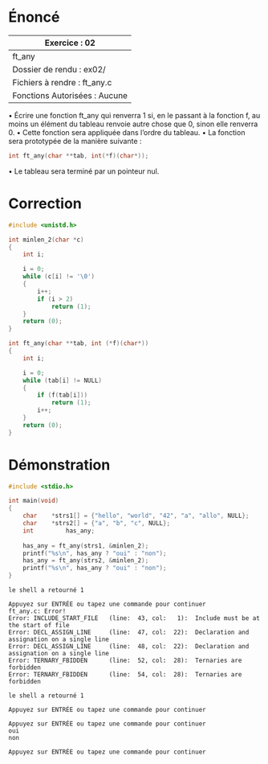 # Énoncé

| Exercice : 02                 |
| ----------------------------- |
| ft_any                        |
| Dossier de rendu : ex02/      |
| Fichiers à rendre : ft_any.c  |
| Fonctions Autorisées : Aucune |
• Écrire une fonction ft_any qui renverra 1 si, en le passant à la fonction f, au
moins un élément du tableau renvoie autre chose que 0, sinon elle renverra 0.
• Cette fonction sera appliquée dans l’ordre du tableau.
• La fonction sera prototypée de la manière suivante :
```C
int ft_any(char **tab, int(*f)(char*));
```
• Le tableau sera terminé par un pointeur nul.
# Correction

```C
#include <unistd.h>

int	minlen_2(char *c)
{
	int	i;

	i = 0;
	while (c[i] != '\0')
	{
		i++;
		if (i > 2)
			return (1);
	}
	return (0);
}

int	ft_any(char **tab, int (*f)(char*))
{
	int	i;

	i = 0;
	while (tab[i] != NULL)
	{
		if (f(tab[i]))
			return (1);
		i++;
	}
	return (0);
}
```
# Démonstration

```C
#include <stdio.h>

int	main(void)
{
	char 	*strs1[] = {"hello", "world", "42", "a", "allo", NULL};
	char	*strs2[] = {"a", "b", "c", NULL};
	int			has_any;
	
	has_any = ft_any(strs1, &minlen_2);
	printf("%s\n", has_any ? "oui" : "non");
	has_any = ft_any(strs2, &minlen_2);
	printf("%s\n", has_any ? "oui" : "non");
}
```

```
le shell a retourné 1

Appuyez sur ENTRÉE ou tapez une commande pour continuer
ft_any.c: Error!
Error: INCLUDE_START_FILE   (line:  43, col:   1):	Include must be at the start of file
Error: DECL_ASSIGN_LINE     (line:  47, col:  22):	Declaration and assignation on a single line
Error: DECL_ASSIGN_LINE     (line:  48, col:  22):	Declaration and assignation on a single line
Error: TERNARY_FBIDDEN      (line:  52, col:  28):	Ternaries are forbidden
Error: TERNARY_FBIDDEN      (line:  54, col:  28):	Ternaries are forbidden

le shell a retourné 1

Appuyez sur ENTRÉE ou tapez une commande pour continuer

Appuyez sur ENTRÉE ou tapez une commande pour continuer
oui
non

Appuyez sur ENTRÉE ou tapez une commande pour continuer


